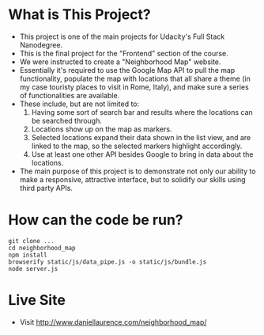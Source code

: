 # What is This Project?
* This project is one of the main projects for Udacity's Full Stack Nanodegree.
* This is the final project for the "Frontend" section of the course.
* We were instructed to create a "Neighborhood Map" website.
* Essentially it's required to use the Google Map API to pull the map functionality, populate the map with locations that all share a theme (in my case touristy places to visit in Rome, Italy), and make sure a series of functionalities are available.
* These include, but are not limited to:
    1. Having some sort of search bar and results where the locations can be searched through.
    2. Locations show up on the map as markers.
    3. Selected locations expand their data shown in the list view, and are linked to the map, so the selected markers highlight accordingly.
    4. Use at least one other API besides Google to bring in data about the locations.
* The main purpose of this project is to demonstrate not only our ability to make a responsive, attractive interface, but to solidify our skills using third party APIs.

# How can the code be run?
```
git clone ...
cd neighborhood_map
npm install
browserify static/js/data_pipe.js -o static/js/bundle.js
node server.js
```

# Live Site
* Visit http://www.daniellaurence.com/neighborhood_map/
